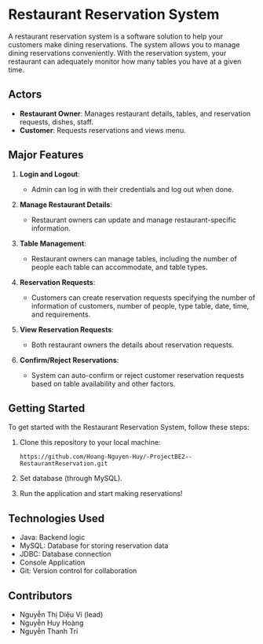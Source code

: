 # Restaurant Reservation System

A restaurant reservation system is a software solution to help your customers make dining reservations. The system allows you to manage dining reservations conveniently. With the reservation system, your restaurant can adequately monitor how many tables you have at a given time.

## Actors

- **Restaurant Owner**: Manages restaurant details, tables, and reservation requests, dishes, staff.
- **Customer**: Requests reservations and views menu.

## Major Features

1. **Login and Logout**:
   - Admin can log in with their credentials and log out when done.

2. **Manage Restaurant Details**:
   - Restaurant owners can update and manage restaurant-specific information.

3. **Table Management**:
   - Restaurant owners can manage tables, including the number of people each table can accommodate, and table types.

4. **Reservation Requests**:
   - Customers can create reservation requests specifying the number of information of customers, number of people, type table, date, time, and requirements.

5. **View Reservation Requests**:
   - Both restaurant owners the details about reservation requests.

6. **Confirm/Reject Reservations**:
   - System can auto-confirm or reject customer reservation requests based on table availability and other factors.

## Getting Started

To get started with the Restaurant Reservation System, follow these steps:

1. Clone this repository to your local machine:

   ```
   https://github.com/Hoang-Nguyen-Huy/-ProjectBE2--RestaurantReservation.git
   ```

2. Set database (through MySQL).

3. Run the application and start making reservations!

## Technologies Used

- Java: Backend logic
- MySQL: Database for storing reservation data
- JDBC: Database connection
- Console Application
- Git: Version control for collaboration

## Contributors

- Nguyễn Thị Diệu Vi (lead)
- Nguyễn Huy Hoàng
- Nguyễn Thanh Trí
